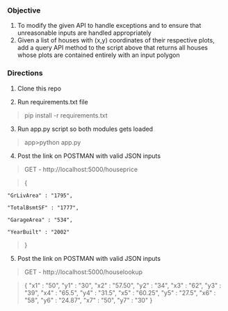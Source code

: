 ### Objective
1. To modify the given API to handle exceptions and to ensure that unreasonable inputs are handled appropriately
2. Given a list of houses with (x,y) coordinates of their respective plots, add a query API method to the script above that returns all houses whose plots are contained entirely with an input polygon

### Directions
1. Clone this repo

2. Run requirements.txt file 
> pip install -r requirements.txt

3. Run app.py script so both modules gets loaded 
> app>python app.py

4. Post the link on POSTMAN with valid JSON inputs
> GET - http://localhost:5000/houseprice

> {

    "GrLivArea" : "1795",
    
    "TotalBsmtSF" : "1777",
    
    "GarageArea" : "534",
    
    "YearBuilt" : "2002"
> }

5. Post the link on POSTMAN with valid JSON inputs
> GET -  http://localhost:5000/houselookup

> {
    "x1" : "50",
    "y1" : "30",
    "x2" : "57.50",
    "y2" : "34",
    "x3" : "62",
    "y3" : "39",
    "x4" : "65.5",
    "y4" : "31.5",
    "x5" : "60.25",
    "y5" : "27.5",
    "x6" : "58",
    "y6" : "24.87",
    "x7" : "50",
    "y7" : "30"
}
